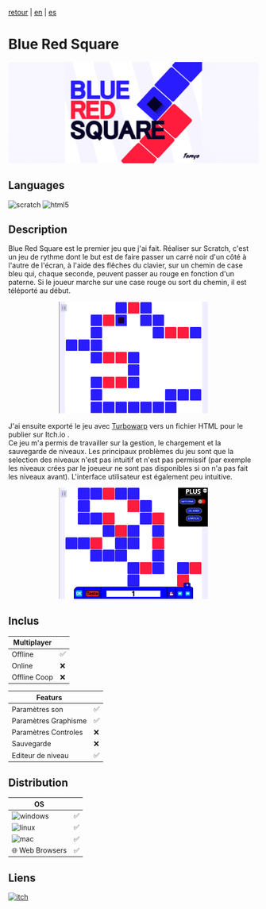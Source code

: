 [retour](/README.md) | [en](/translation/en/blue-red-square.md) | [es](/translation/es/blue-red-square.md)
  
# Blue Red Square

<p align="center">
  <img src="/image/blue-red-square-banner.png" width="600" alt="BRS logo">
</p>

## Languages

<img alt="scratch" src="https://img.shields.io/badge/Scratch-FF6F00?style=for-the-badge&logo=Scratch&logoColor=white"/> <img alt="html5" src="https://img.shields.io/badge/HTML5-E34F26?style=for-the-badge&logo=html5&logoColor=white"/>

## Description
Blue Red Square est le premier jeu que j'ai fait. Réaliser sur Scratch, c'est un jeu de rythme dont le but est de faire passer un carré noir d'un côté à l'autre de l'écran, à l'aide des flêches du clavier, sur un chemin de case bleu qui, chaque seconde, peuvent passer au rouge en fonction d'un paterne. Si le joueur marche sur une case rouge ou sort du chemin, il est téléporté au début.

<p align="center">
  <img src="/image/blue-red-square-level.png" width="300" alt="BRS niveau">
</p>

J'ai ensuite exporté le jeu avec [Turbowarp](https://packager.turbowarp.org/?import_from=https://turbowarp.org) vers un fichier HTML pour le publier sur Itch.io .  
Ce jeu m'a permis de travailler sur la gestion, le chargement et la sauvegarde de niveaux. Les principaux problèmes du jeu sont que la selection des niveaux n'est pas intuitif et n'est pas permissif (par exemple les niveaux crées par le joeueur ne sont pas disponibles si on n'a pas fait les niveaux avant). L'interface utilisateur est également peu intuitive.

<p align="center">
  <img src="/image/blue-red-square-level-editor.png" width="300" alt="BRS editeur">
</p>

## Inclus

| Multiplayer |  |
|---------------|---------------|
| Offline | ✅ |
| Online | ❌ |
| Offline Coop | ❌ |

| Featurs | |
|---------------|---------------|
| Paramètres son | ✅ |
| Paramètres Graphisme | ✅ |
| Paramètres Controles | ❌ |
| Sauvegarde | ❌ |
| Editeur de niveau | ✅ |

## Distribution

| OS | |
|---------------|---------------|
| <img alt="windows" src="https://img.shields.io/badge/Windows-0078D6?style=for-the-badge&logo=windows&logoColor=white"/> | ✅ |
| <img alt="linux" src="https://img.shields.io/badge/Linux-FCC624?style=for-the-badge&logo=linux&logoColor=black"/> | ✅ |
| <img alt="mac" src="https://img.shields.io/badge/mac%20os-000000?style=for-the-badge&logo=apple&logoColor=white"/> | ✅ |
| 🌐 Web Browsers | ✅ |


## Liens

<a target="_blank" href="https://tomyo.itch.io/blue-red-square">
      <img alt="itch" src="https://img.shields.io/badge/Itch.io-FA5C5C?style=for-the-badge&logo=itchdotio&logoColor=white">
    </a>

</details>
